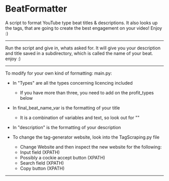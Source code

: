 # BeatFormatter
A script to format YouTube type beat titles &amp; descriptions. It also looks up the tags, that are going to create the best engagement on your video! Enjoy :)

---------

Run the script and give in, whats asked for. It will give you your description and title saved in a subdirectory, which is called the name of your beat. 
enjoy :) 

---------

To modify for your own kind of formatting: 
main.py: 
- In "Types" are all the types concerning licencing included 
  - If you have more than three, you need to add on the profit_types below
  
- In final_beat_name_var is the formatting of your title 
  - It is a combination of variables and text, so look out for ""

- In "description" is the formatting of your description 

- To change the tag-generator website, look into the TagScraping.py file 
  - Change Website and then inspect the new website for the following:
  - Input field (XPATH)
  - Possibly a cockie accept button (XPATH)
  - Search field (XPATH)
  - Copy button (XPATH)

---------
